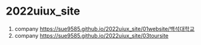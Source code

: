 # 2022uiux_site
1. company https://sue9585.github.io/2022uiux_site/01website/백석대학교
1. company https://sue9585.github.io/2022uiux_site/03toursite
